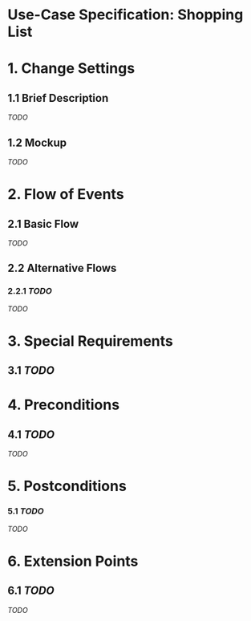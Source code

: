 # Use-Case Specification: Shopping List

# 1. Change Settings

## 1.1 Brief Description
*TODO*

## 1.2 Mockup
*TODO*

# 2. Flow of Events

## 2.1 Basic Flow
*TODO*

## 2.2 Alternative Flows

### 2.2.1 *TODO*
*TODO*

# 3. Special Requirements

## 3.1 *TODO*

# 4. Preconditions

## 4.1 *TODO*
*TODO*

# 5. Postconditions

### 5.1 *TODO*
*TODO*

# 6. Extension Points

## 6.1 *TODO*
*TODO*
